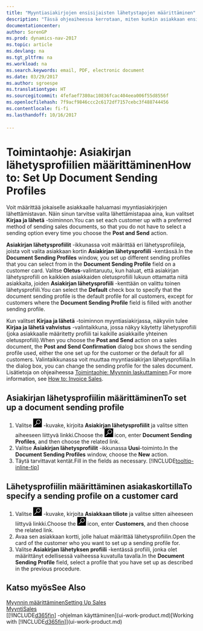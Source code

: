 ```yaml
---
title: "Myyntiasiakirjojen ensisijaisten lähetystapojen määrittäminen"
description: "Tässä ohjeaiheessa kerrotaan, miten kunkin asiakkaan ensisijainen myyntiasiakirjojen lähetystapa määritetään. Lähetystavaksi voidaan valita esimerkiksi sähköposti, PDF tai sähköinen asiakirja."
documentationcenter: 
author: SorenGP
ms.prod: dynamics-nav-2017
ms.topic: article
ms.devlang: na
ms.tgt_pltfrm: na
ms.workload: na
ms.search.keywords: email, PDF, electronic document
ms.date: 03/29/2017
ms.author: sgroespe
ms.translationtype: HT
ms.sourcegitcommit: 4fefaef7380ac10836fcac404eea006f55d8556f
ms.openlocfilehash: 7f9acf9846ccc2c6172df7157cebc3f488744456
ms.contentlocale: fi-fi
ms.lasthandoff: 10/16/2017

---
```

# <a name="how-to-set-up-document-sending-profiles"></a><span data-ttu-id="418af-103">Toimintaohje: Asiakirjan lähetysprofiilien määrittäminen</span><span class="sxs-lookup"><span data-stu-id="418af-103">How to: Set Up Document Sending Profiles</span></span>
<span data-ttu-id="418af-104">Voit määrittää jokaiselle asiakkaalle haluamasi myyntiasiakirjojen lähettämistavan. Näin sinun tarvitse valita lähettämistapaa aina, kun valitset **Kirjaa ja lähetä** -toiminnon.</span><span class="sxs-lookup"><span data-stu-id="418af-104">You can set each customer up with a preferred method of sending sales documents, so that you do not have to select a sending option every time you choose the **Post and Send** action.</span></span>

<span data-ttu-id="418af-105">**Asiakirjan lähetysprofiilit** -ikkunassa voit määrittää eri lähetysprofiileja, joista voit valita asiakkaan kortin **Asiakirjan lähetysprofiili** -kentässä.</span><span class="sxs-lookup"><span data-stu-id="418af-105">In the **Document Sending Profiles** window, you set up different sending profiles that you can select from in the **Document Sending Profile** field on a customer card.</span></span> <span data-ttu-id="418af-106">Valitse **Oletus**-valintaruutu, kun haluat, että asiakirjan lähetysprofiili on kaikkien asiakkaiden oletusprofiili lukuun ottamatta niitä asiakkaita, joiden **Asiakirjan lähetysprofiili** -kenttään on valittu toinen lähetysprofiili.</span><span class="sxs-lookup"><span data-stu-id="418af-106">You can select the **Default** check box to specify that the document sending profile is the default profile for all customers, except for customers where the **Document Sending Profile** field is filled with another sending profile.</span></span>

<span data-ttu-id="418af-107">Kun valitset **Kirjaa ja lähetä** -toiminnon myyntiasiakirjassa, näkyviin tulee **Kirjaa ja lähetä vahvistus** -valintaikkuna, jossa näkyy käytetty lähetysprofiili (joka asiakkaalle määritetty profiili tai kaikille asiakkaille yhteinen oletusprofiili).</span><span class="sxs-lookup"><span data-stu-id="418af-107">When you choose the **Post and Send** action on a sales document, the **Post and Send Confirmation** dialog box shows the sending profile used, either the one set up for the customer or the default for all customers.</span></span> <span data-ttu-id="418af-108">Valintaikkunassa voit muuttaa myyntiasiakirjan lähetysprofiilia.</span><span class="sxs-lookup"><span data-stu-id="418af-108">In the dialog box, you can change the sending profile for the sales document.</span></span> <span data-ttu-id="418af-109">Lisätietoja on ohjeaiheessa [Toimintaohje: Myynnin laskuttaminen](sales-how-invoice-sales.md).</span><span class="sxs-lookup"><span data-stu-id="418af-109">For more information, see [How to: Invoice Sales](sales-how-invoice-sales.md).</span></span>

## <a name="to-set-up-a-document-sending-profile"></a><span data-ttu-id="418af-110">Asiakirjan lähetysprofiilin määrittäminen</span><span class="sxs-lookup"><span data-stu-id="418af-110">To set up a document sending profile</span></span>
1. <span data-ttu-id="418af-111">Valitse ![Etsi sivu tai raportti](media/ui-search/search_small.png "Etsi sivu tai raportti -kuvake") -kuvake, kirjoita **Asiakirjan lähetysprofiilit** ja valitse sitten aiheeseen liittyvä linkki.</span><span class="sxs-lookup"><span data-stu-id="418af-111">Choose the ![Search for Page or Report](media/ui-search/search_small.png "Search for Page or Report icon") icon, enter **Document Sending Profiles**, and then choose the related link.</span></span>
2. <span data-ttu-id="418af-112">Valitse **Asiakirjan lähetysprofiilit** -ikkunassa **Uusi**-toiminto.</span><span class="sxs-lookup"><span data-stu-id="418af-112">In the **Document Sending Profiles** window, choose the **New** action.</span></span>
3. <span data-ttu-id="418af-113">Täytä tarvittavat kentät.</span><span class="sxs-lookup"><span data-stu-id="418af-113">Fill in the fields as necessary.</span></span> [!INCLUDE[tooltip-inline-tip](includes/tooltip-inline-tip_md.md)]

## <a name="to-specify-a-sending-profile-on-a-customer-card"></a><span data-ttu-id="418af-114">Lähetysprofiilin määrittäminen asiakaskortilla</span><span class="sxs-lookup"><span data-stu-id="418af-114">To specify a sending profile on a customer card</span></span>
1. <span data-ttu-id="418af-115">Valitse ![Etsi sivu tai raportti](media/ui-search/search_small.png "Etsi sivu tai raportti -kuvake") -kuvake, kirjoita **Asiakkaan tiliote** ja valitse sitten aiheeseen liittyvä linkki.</span><span class="sxs-lookup"><span data-stu-id="418af-115">Choose the ![Search for Page or Report](media/ui-search/search_small.png "Search for Page or Report icon") icon, enter **Customers**, and then choose the related link.</span></span>
2. <span data-ttu-id="418af-116">Avaa sen asiakkaan kortti, jolle haluat määrittää lähetysprofiilin.</span><span class="sxs-lookup"><span data-stu-id="418af-116">Open the card of the customer who you want to set up a sending profile for.</span></span>
3. <span data-ttu-id="418af-117">Valitse **Asiakirjan lähetyksen profiili** -kentässä profiili, jonka olet määrittänyt edellisessä vaiheessa kuvatulla tavalla.</span><span class="sxs-lookup"><span data-stu-id="418af-117">In the **Document Sending Profile** field, select a profile that you have set up as described in the previous procedure.</span></span>

## <a name="see-also"></a><span data-ttu-id="418af-118">Katso myös</span><span class="sxs-lookup"><span data-stu-id="418af-118">See Also</span></span>
[<span data-ttu-id="418af-119">Myynnin määrittäminen</span><span class="sxs-lookup"><span data-stu-id="418af-119">Setting Up Sales</span></span>](sales-setup-sales.md)  
[<span data-ttu-id="418af-120">Myynti</span><span class="sxs-lookup"><span data-stu-id="418af-120">Sales</span></span>](sales-manage-sales.md)  
<span data-ttu-id="418af-121">[[!INCLUDE[d365fin](includes/d365fin_md.md)] -ohjelman käyttäminen](ui-work-product.md)</span><span class="sxs-lookup"><span data-stu-id="418af-121">[Working with [!INCLUDE[d365fin](includes/d365fin_md.md)]](ui-work-product.md)</span></span>

